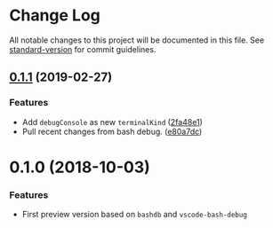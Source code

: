 # Change Log

All notable changes to this project will be documented in this file. See [standard-version](https://github.com/conventional-changelog/standard-version) for commit guidelines.

## [0.1.1](https://github.com/rogalmic/vscode-zsh-debug/compare/v0.1.0...v0.1.1) (2019-02-27)


### Features

* Add `debugConsole` as new `terminalKind` ([2fa48e1](https://github.com/rogalmic/vscode-zsh-debug/commit/2fa48e1))
* Pull recent changes from bash debug. ([e80a7dc](https://github.com/rogalmic/vscode-zsh-debug/commit/e80a7dc))



<a name="0.1.0"></a>
# 0.1.0 (2018-10-03)


### Features

* First preview version based on `bashdb` and `vscode-bash-debug`
